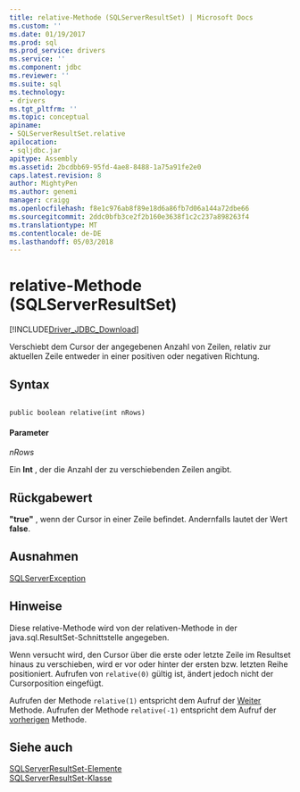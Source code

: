 ```yaml
---
title: relative-Methode (SQLServerResultSet) | Microsoft Docs
ms.custom: ''
ms.date: 01/19/2017
ms.prod: sql
ms.prod_service: drivers
ms.service: ''
ms.component: jdbc
ms.reviewer: ''
ms.suite: sql
ms.technology:
- drivers
ms.tgt_pltfrm: ''
ms.topic: conceptual
apiname:
- SQLServerResultSet.relative
apilocation:
- sqljdbc.jar
apitype: Assembly
ms.assetid: 2bcdbb69-95fd-4ae8-8488-1a75a91fe2e0
caps.latest.revision: 8
author: MightyPen
ms.author: genemi
manager: craigg
ms.openlocfilehash: f8e1c976ab8f89e18d6a86fb7d06a144a72dbe66
ms.sourcegitcommit: 2ddc0bfb3ce2f2b160e3638f1c2c237a898263f4
ms.translationtype: MT
ms.contentlocale: de-DE
ms.lasthandoff: 05/03/2018
---
```

# <a name="relative-method-sqlserverresultset"></a>relative-Methode (SQLServerResultSet)
[!INCLUDE[Driver_JDBC_Download](../../../includes/driver_jdbc_download.md)]

  Verschiebt dem Cursor der angegebenen Anzahl von Zeilen, relativ zur aktuellen Zeile entweder in einer positiven oder negativen Richtung.  
  
## <a name="syntax"></a>Syntax  
  
```  
  
public boolean relative(int nRows)  
```  
  
#### <a name="parameters"></a>Parameter  
 *nRows*  
  
 Ein **Int** , der die Anzahl der zu verschiebenden Zeilen angibt.  
  
## <a name="return-value"></a>Rückgabewert  
 **"true"** , wenn der Cursor in einer Zeile befindet. Andernfalls lautet der Wert **false**.  
  
## <a name="exceptions"></a>Ausnahmen  
 [SQLServerException](../../../connect/jdbc/reference/sqlserverexception-class.md)  
  
## <a name="remarks"></a>Hinweise  
 Diese relative-Methode wird von der relativen-Methode in der java.sql.ResultSet-Schnittstelle angegeben.  
  
 Wenn versucht wird, den Cursor über die erste oder letzte Zeile im Resultset hinaus zu verschieben, wird er vor oder hinter der ersten bzw. letzten Reihe positioniert. Aufrufen von `relative(0)` gültig ist, ändert jedoch nicht der Cursorposition eingefügt.  
  
 Aufrufen der Methode `relative(1)` entspricht dem Aufruf der [Weiter](../../../connect/jdbc/reference/next-method-sqlserverresultset.md) Methode. Aufrufen der Methode `relative(-1)` entspricht dem Aufruf der [vorherigen](../../../connect/jdbc/reference/previous-method-sqlserverresultset.md) Methode.  
  
## <a name="see-also"></a>Siehe auch  
 [SQLServerResultSet-Elemente](../../../connect/jdbc/reference/sqlserverresultset-members.md)   
 [SQLServerResultSet-Klasse](../../../connect/jdbc/reference/sqlserverresultset-class.md)  
  
  
